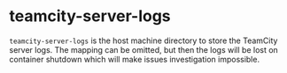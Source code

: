 # teamcity-server-logs

`teamcity-server-logs` is the host machine directory to store the TeamCity server logs. The mapping can be omitted, but then the logs will be lost on container shutdown which will make issues investigation impossible.
